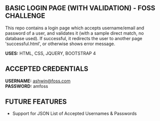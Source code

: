## BASIC LOGIN PAGE (WITH VALIDATION) -  FOSS CHALLENGE
This repo contains a login page which accepts username/email and password of a user, and validates it (with a sample direct match, no database used). If successful, it redirects the user to another page 'successful.html', or otherwise shows error message.

<b>USES:</b> HTML, CSS, JQUERY, BOOTSTRAP 4

## ACCEPTED CREDENTIALS
<b>USERNAME:</b> ashwin@foss.com <br>
<b>PASSWORD:</b> amfoss

## FUTURE FEATURES
+ Support for JSON List of Accepted Usernames & Passwords
